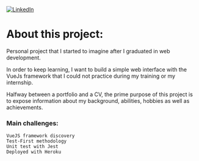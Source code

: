 [![LinkedIn][linkedin-shield]][linkedin-url]

# About this project:

Personal project that I started to imagine after I graduated in web development. 

In order to keep learning, I want to build a simple web interface with the VueJs framework that I could not practice during my training or my internship.

Halfway between a portfolio and a CV, the prime purpose of this project is to expose information about my background, abilities, hobbies as well as achievements.

### Main challenges: 
	VueJS framework discovery
	Test-First methodology 
	Unit test with Jest
	Deployed with Heroku 


[linkedin-shield]: https://img.shields.io/badge/-LinkedIn-black.svg?style=for-the-badge&logo=linkedin&colorB=555
[linkedin-url]: https://www.linkedin.com/in/jordan-soares-dev-web/